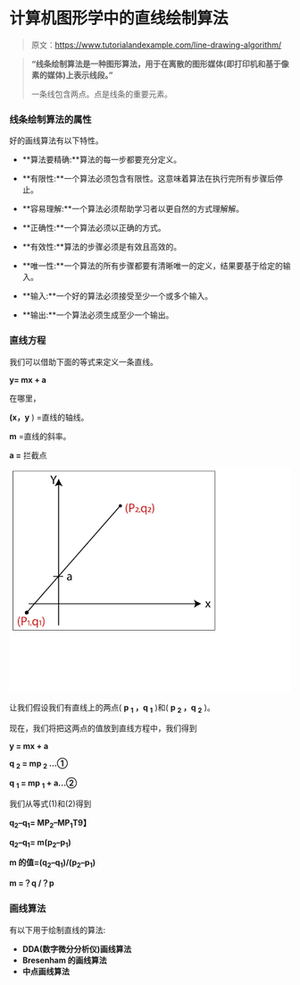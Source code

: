 # 计算机图形学中的直线绘制算法

> 原文：<https://www.tutorialandexample.com/line-drawing-algorithm/>

> **“线条绘制算法是一种图形算法，用于在离散的图形媒体(即打印机和基于像素的媒体)上表示线段。”**
> 
> 一条线包含两点。点是线条的重要元素。

### 线条绘制算法的属性

好的画线算法有以下特性。

*   **算法要精确:**算法的每一步都要充分定义。
*   **有限性:**一个算法必须包含有限性。这意味着算法在执行完所有步骤后停止。
*   **容易理解:**一个算法必须帮助学习者以更自然的方式理解解。

*   **正确性:**一个算法必须以正确的方式。
*   **有效性:**算法的步骤必须是有效且高效的。
*   **唯一性:**一个算法的所有步骤都要有清晰唯一的定义，结果要基于给定的输入。
*   **输入:**一个好的算法必须接受至少一个或多个输入。
*   **输出:**一个算法必须生成至少一个输出。

### 直线方程

我们可以借助下面的等式来定义一条直线。

**y= mx + a**

在哪里，

**(x，y** ) =直线的轴线。

**m** =直线的斜率。

**a =** 拦截点

![Line Drawing Algorithm in Computer Graphics](img/39e2ce6ae7b379e6d1f4dcc3f733f65a.png)

让我们假设我们有直线上的两点( **p <sub>1</sub> ，q <sub>1</sub>** )和( **p <sub>2</sub> ，q <sub>2</sub>** )。

现在，我们将把这两点的值放到直线方程中，我们得到

**y = mx + a**

**q <sub>2</sub> = mp <sub>2</sub> ...①**

**q <sub>1</sub> = mp <sub>1</sub> + a...②**

我们从等式(1)和(2)得到

**q<sub>2</sub>–q<sub>1</sub>= MP<sub>2</sub>–MP<sub>1</sub>T9】**

**q<sub>2</sub>–q<sub>1</sub>= m(p<sub>2</sub>–p<sub>1</sub>)**

**m 的值=(q<sub>2</sub>–q<sub>1</sub>)/(p<sub>2</sub>–p<sub>1</sub>)**

**m =？q /？p**

### 画线算法

有以下用于绘制直线的算法:

*   **DDA(数字微分分析仪)画线算法**
*   **Bresenham 的画线算法**
*   **中点画线算法**